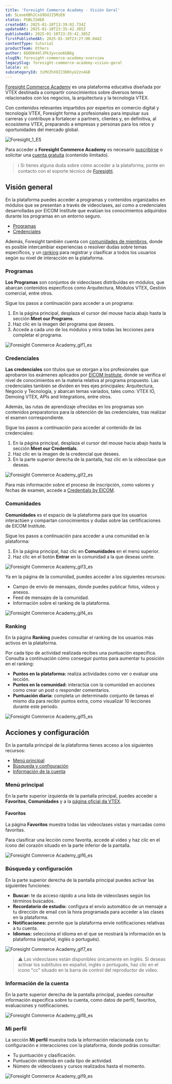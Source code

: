 ```yaml
---
title: 'Foresight Commerce Academy - Visión Geral'
id: 5Leoe6Bh2CxG9DdJI5MzE8
status: PUBLISHED
createdAt: 2025-01-10T13:39:02.734Z
updatedAt: 2025-01-10T23:35:42.385Z
publishedAt: 2025-01-10T23:35:42.385Z
firstPublishedAt: 2025-01-10T23:27:00.044Z
contentType: tutorial
productTeam: Others
author: 6DODK49lJPk3yvcoe6GB6g
slugEN: foresight-commerce-academy-overview
legacySlug: foresight-commerce-academy-vision-geral
locale: es
subcategoryId: 3iMVZhX9ZJ3DKhyU2zn4GB
---
```


[Foresight Commerce Academy](https://member.commerceacademy.org/login) es una plataforma educativa diseñada por VTEX destinada a compartir conocimientos sobre diversos temas relacionados con los negocios, la arquitectura y la tecnología VTEX.

Con contenidos relevantes impartidos por expertos en comercio digital y tecnología VTEX, Foresight forma a profesionales para impulsar sus carreras y contribuye a fortalecer a partners, clientes y, en definitiva, al ecosistema VTEX, preparando a empresas y personas para los retos y oportunidades del mercado global.

![Foresight_1_ES](https://cdn.statically.io/gh/vtexdocs/help-center-content/refs/heads/main/docs/es/tutorials/otros/foresight-commerce-academy/foresight-commerce-academy-vision-geral_1.png)

Para acceder a __Foresight Commerce Academy__ es necesario [suscribirse](https://www.commerceacademy.org/pricing) o solicitar una [cuenta gratuita](https://www.commerceacademy.org/registration/freemium) (contenido limitado).

> ℹ️ Si tienes alguna duda sobre cómo acceder a la plataforma, ponte en contacto con el soporte técnico de [Foresight](foresight@vtex.com).

## Visión general

En la plataforma puedes acceder a programas y contenidos organizados en módulos que se presentan a través de videoclases, así como a credenciales desarrolladas por EICOM Institute que evalúan los conocimientos adquiridos durante los programas en un entorno seguro.

- [Programas](#programas)
- [Credenciales](#credenciales)

Además, Foresight también cuenta con [comunidades de miembros](comunidades), donde es posible intercambiar experiencias o resolver dudas sobre temas específicos, y un [ranking](ranking) para registrar y clasificar a todos los usuarios según su nivel de interacción en la plataforma.

### Programas

__Los Programas__ son conjuntos de videoclases distribuidas en módulos, que abarcan contenidos específicos como Arquitectura, Módulos VTEX, Gestión comercial, entre otros.

Sigue los pasos a continuación para acceder a un programa:

1. En la página principal, desplaza el cursor del mouse hacia abajo hasta la sección __Meet our Programs__.
2. Haz clic en la imagen del programa que desees.
3. Accede a cada uno de los módulos y mira todas las lecciones para completar el programa.

![Foresight Commerce Academy_gif1_es](https://cdn.statically.io/gh/vtexdocs/help-center-content/refs/heads/main/docs/es/tutorials/otros/foresight-commerce-academy/foresight-commerce-academy-vision-geral_2.gif)

### Credenciales

__Las credenciales__ son títulos que se otorgan a los profesionales que aprobaron los exámenes aplicados por [EICOM Institute](https://www.eicom.org/), donde se verifica el nivel de conocimientos en la materia relativa al programa propuesto. Las credenciales también se dividen en tres ejes principales: Arquitectura, Negocio y Tecnología, y abarcan temas variados, tales como: VTEX IO, Demoing VTEX, APIs and Integrations, entre otros.

Además, las rutas de aprendizaje ofrecidas en los programas son contenidos preparatorios para la obtención de las credenciales, tras realizar el examen correspondiente. 

Sigue los pasos a continuación para acceder al contenido de las credenciales:

1. En la página principal, desplaza el cursor del mouse hacia abajo hasta la sección __Meet our Credentials__.
2. Haz clic en la imagen de la credencial que desees.
3. En la parte superior derecha de la pantalla, haz clic en la videoclase que deseas.

![Foresight Commerce Academy_gif2_es](https://cdn.statically.io/gh/vtexdocs/help-center-content/refs/heads/main/docs/es/tutorials/otros/foresight-commerce-academy/foresight-commerce-academy-vision-geral_3.gif)

Para más información sobre el proceso de inscripción, como valores y fechas de examen, accede a [Credentials by EICOM](https://www.eicom.org/credentials#credentials). 

### Comunidades

__Comunidades__ es el espacio de la plataforma para que los usuarios interactúen y compartan conocimientos y dudas sobre las certificaciones de EICOM Institute.

Sigue los pasos a continuación para acceder a una comunidad en la plataforma:

1. En la página principal, haz clic en __Comunidades__ en el menú superior.
2. Haz clic en el botón __Entrar__ en la comunidad a la que deseas unirte.

![Foresight Commerce Academy_gif3_es](https://cdn.statically.io/gh/vtexdocs/help-center-content/refs/heads/main/docs/es/tutorials/otros/foresight-commerce-academy/foresight-commerce-academy-vision-geral_4.gif)

Ya en la página de la comunidad, puedes acceder a los siguientes recursos:

- Campo de envío de mensajes, donde puedes publicar fotos, videos y anexos.
- Feed de mensajes de la comunidad.
- Información sobre el ranking de la plataforma.

![Foresight Commerce Academy_gif4_es](https://cdn.statically.io/gh/vtexdocs/help-center-content/refs/heads/main/docs/es/tutorials/otros/foresight-commerce-academy/foresight-commerce-academy-vision-geral_5.gif)

### Ranking

En la página __Ranking__ puedes consultar el ranking de los usuarios más activos en la plataforma. 

Por cada tipo de actividad realizada recibes una puntuación específica. Consulta a continuación cómo conseguir puntos para aumentar tu posición en el ranking:

- __Puntos en la plataforma:__ realiza actividades como ver o evaluar una lección.
- __Puntos en la comunidad:__ interactúa con la comunidad en acciones como crear un post o responder comentarios.
- __Puntuación diaria:__ completa un determinado conjunto de tareas el mismo día para recibir puntos extra, como visualizar 10 lecciones durante este periodo.

![Foresight Commerce Academy_gif5_es](https://cdn.statically.io/gh/vtexdocs/help-center-content/refs/heads/main/docs/es/tutorials/otros/foresight-commerce-academy/foresight-commerce-academy-vision-geral_6.gif)

## Acciones y configuración

En la pantalla principal de la plataforma tienes acceso a los siguientes recursos:

- [Menú principal](#menu-principal)
- [Búsqueda y configuración](#busqueda-y-configuracion)
- [Información de la cuenta](#informacion-de-la-cuenta)

### Menú principal

En la parte superior izquierda de la pantalla principal, puedes acceder a __Favoritos__, __Comunidades__ y a la [página oficial da VTEX](https://vtex.com/es-es/).

#### Favoritos

La página __Favoritos__ muestra todas las videoclases vistas y marcadas como favoritas.

Para clasificar una lección como favorita, accede al video y haz clic en el ícono del corazón situado en la parte inferior de la pantalla.

![Foresight Commerce Academy_gif6_es](https://cdn.statically.io/gh/vtexdocs/help-center-content/refs/heads/main/docs/es/tutorials/otros/foresight-commerce-academy/foresight-commerce-academy-vision-geral_7.gif)

### Búsqueda y configuración

En la parte superior derecha de la pantalla principal puedes activar las siguientes funciones:

- __Buscar:__ te da acceso rápido a una lista de videoclases según los términos buscados.
- __Recordatorio de estudio:__ configura el envío automático de un mensaje a tu dirección de email con la hora programada para acceder a las clases en la plataforma.
- __Notificaciones:__ permite que la plataforma envíe notificaciones relativas a tu cuenta.
- __Idiomas:__ selecciona el idioma en el que se mostrará la información en la plataforma (español, inglés o portugués).

![Foresight Commerce Academy_gif7_es](https://cdn.statically.io/gh/vtexdocs/help-center-content/refs/heads/main/docs/es/tutorials/otros/foresight-commerce-academy/foresight-commerce-academy-vision-geral_8.gif)

> ⚠️ Las videoclases están disponibles únicamente en inglés. Si deseas activar los subtítulos en español, inglés o portugués, haz clic en el icono "cc" situado en la barra de control del reproductor de video.

### Información de la cuenta

En la parte superior derecha de la pantalla principal, puedes consultar información específica sobre tu cuenta, como datos de perfil, favoritos, evaluaciones y notificaciones.

![Foresight Commerce Academy_gif8_es](https://cdn.statically.io/gh/vtexdocs/help-center-content/refs/heads/main/docs/es/tutorials/otros/foresight-commerce-academy/foresight-commerce-academy-vision-geral_9.gif)

### Mi perfil

La sección __Mi perfil__ muestra toda la información relacionada con tu configuración e interacciones con la plataforma, donde podrás consultar:

- Tu puntuación y clasificación.
- Puntuación obtenida en cada tipo de actividad.
- Número de videoclases y cursos realizados hasta el momento.

![Foresight Commerce Academy_gif9_es](https://cdn.statically.io/gh/vtexdocs/help-center-content/refs/heads/main/docs/es/tutorials/otros/foresight-commerce-academy/foresight-commerce-academy-vision-geral_10.gif)

